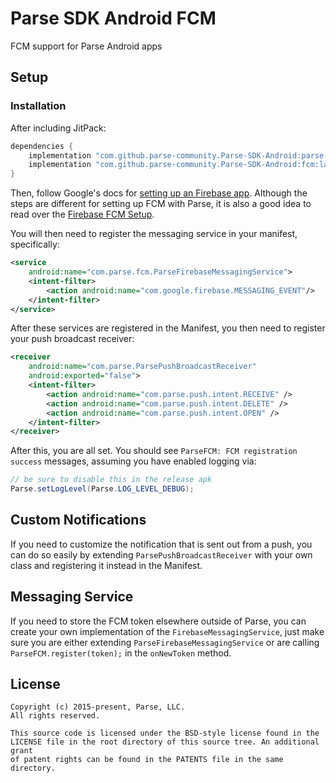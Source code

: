 # Parse SDK Android FCM
FCM support for Parse Android apps

## Setup

### Installation
After including JitPack:

```groovy
dependencies {
    implementation "com.github.parse-community.Parse-SDK-Android:parse:latest.version.here"
    implementation "com.github.parse-community.Parse-SDK-Android:fcm:latest.version.here"
}
```
Then, follow Google's docs for [setting up an Firebase app](https://firebase.google.com/docs/android/setup). Although the steps are different for setting up FCM with Parse, it is also a good idea to read over the [Firebase FCM Setup](https://firebase.google.com/docs/cloud-messaging/android/client).

You will then need to register the messaging service in your manifest, specifically:
```xml
<service
    android:name="com.parse.fcm.ParseFirebaseMessagingService">
    <intent-filter>
        <action android:name="com.google.firebase.MESSAGING_EVENT"/>
    </intent-filter>
</service>
```

After these services are registered in the Manifest, you then need to register your push broadcast receiver:
```xml
<receiver
    android:name="com.parse.ParsePushBroadcastReceiver"
    android:exported="false">
    <intent-filter>
        <action android:name="com.parse.push.intent.RECEIVE" />
        <action android:name="com.parse.push.intent.DELETE" />
        <action android:name="com.parse.push.intent.OPEN" />
    </intent-filter>
</receiver>
```

After this, you are all set. You should see `ParseFCM: FCM registration success` messages, assuming you have enabled logging via:
```java
// be sure to disable this in the release apk
Parse.setLogLevel(Parse.LOG_LEVEL_DEBUG);
```

## Custom Notifications
If you need to customize the notification that is sent out from a push, you can do so easily by extending `ParsePushBroadcastReceiver` with your own class and registering it instead in the Manifest.

## Messaging Service
If you need to store the FCM token elsewhere outside of Parse, you can create your own implementation of the `FirebaseMessagingService`, just make sure you are either extending `ParseFirebaseMessagingService` or are calling `ParseFCM.register(token);` in the `onNewToken` method.

## License
    Copyright (c) 2015-present, Parse, LLC.
    All rights reserved.

    This source code is licensed under the BSD-style license found in the
    LICENSE file in the root directory of this source tree. An additional grant
    of patent rights can be found in the PATENTS file in the same directory.
